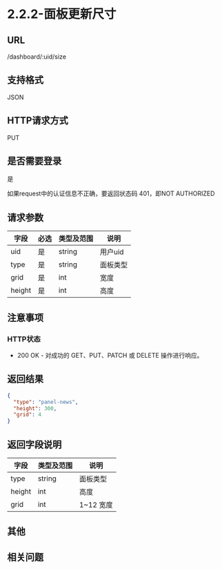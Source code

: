# 2.2.2-面板更新尺寸

## URL

/dashboard/:uid/size

## 支持格式

JSON

## HTTP请求方式

PUT

## 是否需要登录

是

如果request中的认证信息不正确，要返回状态码 401，即NOT AUTHORIZED

## 请求参数

字段 | 必选 | 类型及范围 | 说明
----|------|----------|-------------
uid     | 是   | string  | 用户uid
type    | 是   | string  | 面板类型
grid    | 是   | int     | 宽度
height  | 是   | int     | 高度

## 注意事项

### HTTP状态

- 200 OK - 对成功的 GET、PUT、PATCH 或 DELETE 操作进行响应。

## 返回结果

```json
{
  "type": "panel-news",
  "height": 300,
  "grid": 4
}
```

## 返回字段说明

字段 | 类型及范围 | 说明
----|----------|-------------
type   | string  | 面板类型
height | int     | 高度
grid   | int     | 1~12 宽度

## 其他

## 相关问题

